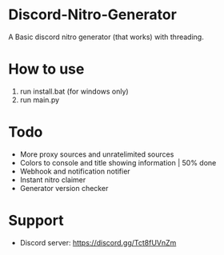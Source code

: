 # Discord-Nitro-Generator
A Basic discord nitro generator (that works) with threading.

# How to use
1. run install.bat (for windows only)
2. run main.py

# Todo
- More proxy sources and unratelimited sources
- Colors to console and title showing information | 50% done
- Webhook and notification notifier
- Instant nitro claimer
- Generator version checker

# Support
- Discord server: https://discord.gg/Tct8fUVnZm
